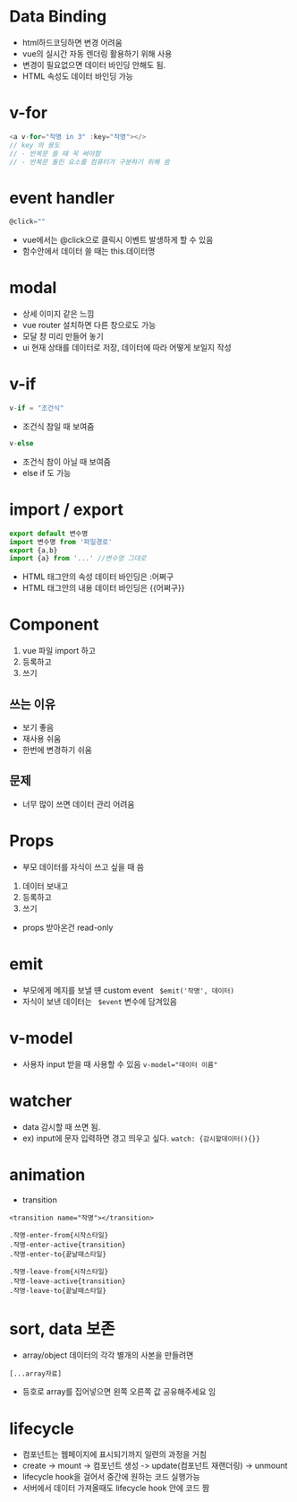 # Data Binding
- html하드코딩하면 변경 어려움
- vue의 실시간 자동 렌더링 활용하기 위해 사용
- 변경이 필요없으면 데이터 바인딩 안해도 됨.
- HTML 속성도 데이터 바인딩 가능

# v-for
```js
<a v-for="작명 in 3" :key="작명"></>
// key 의 용도
// - 반복문 쓸 때 꼭 써야함
// - 반복문 돌린 요소를 컴퓨터가 구분하기 위해 씀
```

# event handler
```js
@click=""
```
- vue에서는 @click으로 클릭시 이벤트 발생하게 할 수 있음
- 함수안에서 데이터 쓸 때는 this.데이터명

# modal
- 상세 이미지 같은 느낌
- vue router 설치하면 다른 창으로도 가능
- 모달 창 미리 만들어 놓기
- ui 현재 상태를 데이터로 저장, 데이터에 따라 어떻게 보일지 작성

# v-if
```js
v-if = "조건식"
```
- 조건식 참일 때 보여줌
```js
v-else
```
- 조건식 참이 아닐 때 보여줌
- else if 도 가능

# import / export
```js
export default 변수명
import 변수명 from '파일경로'
export {a,b}
import {a} from '...' //변수명 그대로
```
- HTML 태그안의 속성 데이터 바인딩은 :어쩌구
- HTML 태그안의 내용 데이터 바인딩은 {{어쩌구}}

# Component
1. vue 파일 import 하고
2. 등록하고
3. 쓰기
## 쓰는 이유
- 보기 좋음
- 재사용 쉬움
- 한번에 변경하기 쉬움
## 문제
- 너무 많이 쓰면 데이터 관리 어려움

# Props
- 부모 데이터를 자식이 쓰고 싶을 때 씀
1. 데이터 보내고
2. 등록하고
3. 쓰기
- props 받아온건 read-only

# emit
- 부모에게 메지를 보낼 떈 custom event
``` $emit('작명', 데이터)```
- 자식이 보낸 데이터는
``` $event``` 변수에 담겨있음

# v-model
- 사용자 input 받을 때 사용할 수 있음
```v-model="데이터 이름"```

# watcher
- data 감시할 때 쓰면 됨.
- ex) input에 문자 입력하면 경고 띄우고 싶다.
```watch: {감시할데이터(){}}```

# animation
- transition

```<transition name="작명"></transition>```

```
.작명-enter-from{시작스타일}
.작명-enter-active{transition}
.작명-enter-to{끝날때스타일}
```
```
.작명-leave-from{시작스타일}
.작명-leave-active{transition}
.작명-leave-to{끝날때스타일}
```

# sort, data 보존
- array/object 데이터의 각각 별개의 사본을 만들려면

``` [...array자료] ```
- 등호로 array를 집어넣으면 왼쪽 오른쪽 값 공유해주세요 임

# lifecycle
- 컴포넌트는 웹페이지에 표시되기까지 일련의 과정을 거침
- create -> mount -> 컴포넌트 생성 -> update(컴포넌트 재랜더링) -> unmount
- lifecycle hook을 걸어서 중간에 원하는 코드 실행가능
- 서버에서 데이터 가져올때도 lifecycle hook 안에 코드 짬